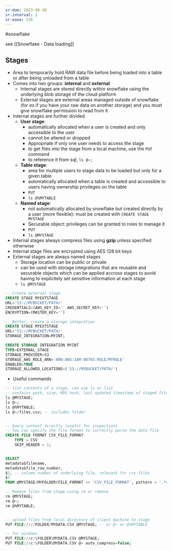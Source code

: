 ```yaml
---
sr-due: 2023-06-30
sr-interval: 1
sr-ease: 226
---
```


#snowflake

see [[Snowflake - Data loading]]

## Stages

- Area to temporarily hold RAW data file before being loaded into a table or after being unloaded from a table
- Comes into two groups: **internal** and **external**
  - Internal stages are stored directly within snowflake using the underlying blob storage of the cloud platform
  - External stages are external areas managed outside of snowflake (for ex if you have your raw data on another storage) and you must give snowflake permission to read from it
- Internal stages are further divided
  - **User stage**:
    - automatically allocated when a user is created and only accessible to the user
    - cannot be altered or dropped
    - Appropriate if only one user needs to access the stage
    - to get files into the stage from a local machine, use the `PUT` command
    - to reference it from sql, `ls @~;`
  - **Table stage**:
    - area for multiple users to stage data to be loaded but only for a given table
    - automatically allocated when a table is created and accessible to users having ownership privileges on the table
    - `PUT`
    - `ls @%MYTABLE`
  - **Named stage**:
    - not automatically allocated by snowflake but created directly by a user (more flexible): must be created with `CREATE STAGE MYSTAGE`
    - Securable object: privileges can be granted to roles to manage it
    - `PUT`
    - `ls @MYSTAGE`
- Internal stages always compress files using **gzip** unless specified otherwise
- Internal stage files are encrypted using AES 128 bit keys
- External stages are always named stages
  - Storage location can be public or private
  - can be used with storage integrations that are reusable and securable objects which can be applied accross stages to avoid having to explicitely set sensitive information at each stage
  - `ls @MYSTAGE`

```sql
-- Create external stage
CREATE STAGE MYEXTSTAGE
URL='S3://MYBUCKET/PATH/'
CREDENTIALS=(AWS_KEY_ID='' AWS_SECRET_KEY='')
ENCRYPTION=(MASTER_KEY='')

-- Better, create a storage integration
CREATE STAGE MYEXTSTAGE
URL='S3://MYBUCKET/PATH/'
STORAGE_INTEGRATION=MYINT;

CREATE STORAGE INTEGRATION MYINT
TYPE=EXTERNAL_STAGE
STORAGE_PROVIDER=S3
STORAGE_AWS_ROLE_ARN='ARN:AWS:IAM:98765:ROLE/MYROLE'
ENABLED=TRUE
STORAGE_ALLOWED_LOCATIONS=('S3://MYBUCKET/PATH/')
```

- Useful commands

```sql
-- list contents of a stage, can use ls or list
-- contains path, size, MD5 hash, last updated timestamp of staged file
ls @MYSTAGE;
ls @~;
ls @%MYTABLE;
ls @~/films.csv; -- includes folder


-- Query content directly (useful for inspection)
-- You can specify the file format to correctly parse the data file
CREATE FILE FORMAT CSV_FILE_FORMAT
	TYPE = CSV
	SKIP_HEADER = 1;


SELECT
metadata$filename,
metadata$file_row_number,
$1, -- column number of underlying file, relevant for csv files
$2
FROM @MYSTAGE/MYFOLDER(FILE_FORMAT => 'CSV_FILE_FORMAT', pattern = '.*csv');

-- Remove files from stage using rm or remove
rm @MYSTAGE;
rm @~;
rm @%MYTABLE;


-- upload files from local directory of client machine to stage
PUT FILE:////FOLDER/MYDATA.CSV @MYSTAGE; -- or @~ or @%MYTABLE

-- for windows
PUT FILE://c:\FOLDER\MYDATA.CSV @MYSTAGE;
PUT FILE://c:\FOLDER\MYDATA.CSV @~ auto_compress=false;
```
